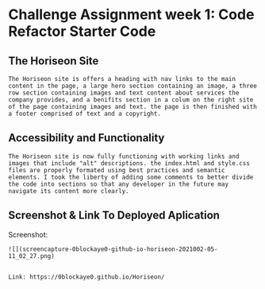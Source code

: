 # Challenge Assignment week 1: Code Refactor Starter Code

## The Horiseon Site
    The Horiseon site is offers a heading with nav links to the main content in the page, a large hero section containing an image, a three row section containing images and text content about services the company provides, and a benifits section in a colum on the right site of the page containing images and text. the page is then finished with a footer comprised of text and a copyright. 

## Accessibility and Functionality
    The Horiseon site is now fully functioning with working links and images that include "alt" descriptions. the index.html and style.css files are properly formated using best practices and semantic elements. I took the liberty of adding some comments to better divide the code into sections so that any developer in the future may navigate its content more clearly. 

## Screenshot & Link To Deployed Aplication
   Screenshot:
   
    ![](screencapture-0blockaye0-github-io-horiseon-2021002-05-11_02_27.png)


    Link: https://0blockaye0.github.io/Horiseon/

